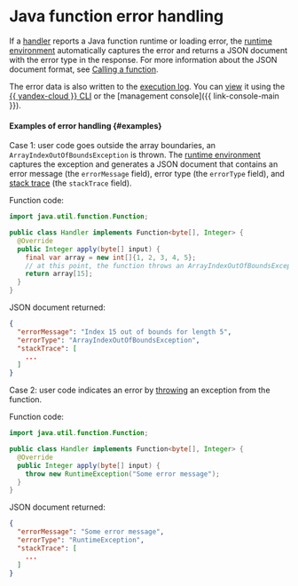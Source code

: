 # Java function error handling

If a [handler](handler.md) reports a Java function runtime or loading error, the [runtime environment](../../concepts/runtime/index.md) automatically captures the error and returns a JSON document with the error type in the response. For more information about the JSON document format, see [Calling a function](../../concepts/function-invoke.md#error).

The error data is also written to the [execution log](logging.md). You can [view](../../operations/function/function-logs.md) it using the [{{ yandex-cloud }} CLI](../../../cli/index.yaml) or the [management console]({{ link-console-main }}).

#### Examples of error handling {#examples}

Case 1: user code goes outside the array boundaries, an `ArrayIndexOutOfBoundsException` is thrown. The [runtime environment](../../concepts/runtime/index.md) captures the exception and generates a JSON document that contains an error message (the `errorMessage` field), error type (the `errorType` field), and [stack trace](https://en.qwe.wiki/wiki/Stack_trace) (the `stackTrace` field).

Function code:

```java
import java.util.function.Function;

public class Handler implements Function<byte[], Integer> {
  @Override
  public Integer apply(byte[] input) {
    final var array = new int[]{1, 2, 3, 4, 5};
    // at this point, the function throws an ArrayIndexOutOfBoundsException
    return array[15];
  }
}
```

JSON document returned:

```json
{
  "errorMessage": "Index 15 out of bounds for length 5",
  "errorType": "ArrayIndexOutOfBoundsException",
  "stackTrace": [
    ...
  ]
}
```

Case 2: user code indicates an error by [throwing](https://docs.oracle.com/javase/tutorial/essential/exceptions/throwing.html) an exception from the function.

Function code:

```java
import java.util.function.Function;

public class Handler implements Function<byte[], Integer> {
  @Override
  public Integer apply(byte[] input) {
    throw new RuntimeException("Some error message");
  }
}
```

JSON document returned:

```json
{
  "errorMessage": "Some error message",
  "errorType": "RuntimeException",
  "stackTrace": [
    ...
  ]
}
```
